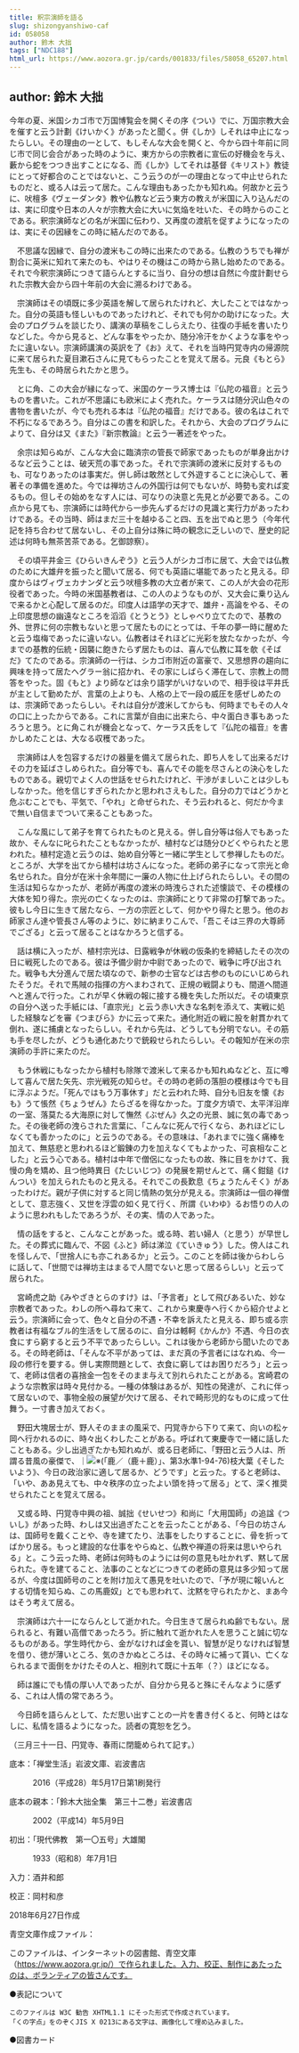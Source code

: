 ```yaml
---
title: 釈宗演師を語る
slug: shizongyanshiwo-caf
id: 058058
author: 鈴木 大拙
tags: ["NDC188"]
html_url: https://www.aozora.gr.jp/cards/001833/files/58058_65207.html
---
```


## author: 鈴木 大拙

今年の夏、米国シカゴ市で万国博覧会を開くその序《つい》でに、万国宗教大会を催すと云う計劃《けいかく》があったと聞く。併《しか》しそれは中止になったらしい。その理由の一として、もしそんな大会を開くと、今から四十年前に同じ市で同じ会合があった時のように、東方からの宗教者に宣伝の好機会を与え、藪から蛇をつつき出すことになる、而《しか》してそれは基督《キリスト》教徒にとって好都合のことではないと、こう云うのが一の理由となって中止せられたものだと、或る人は云って居た。こんな理由もあったかも知れぬ。何故かと云うに、吠檀多《ヴェーダンタ》教や仏教など云う東方の教えが米国に入り込んだのは、実に印度や日本の人々が宗教大会に大いに気焔を吐いた、その時からのことである。釈宗演師などの名が米国に伝わり、又再度の渡航を促すようになったのは、実にその因縁をこの時に結んだのである。

　不思議な因縁で、自分の渡米もこの時に出来たのである。仏教のうちでも禅が割合に英米に知れて来たのも、やはりその機はこの時から熟し始めたのである。それで今釈宗演師につきて語らんとするに当り、自分の想は自然に今度計劃せられた宗教大会から四十年前の大会に溯るわけである。

　宗演師はその頃既に多少英語を解して居られたけれど、大したことではなかった。自分の英語も怪しいものであったけれど、それでも何かの助けになった。大会のプログラムを談じたり、講演の草稿をこしらえたり、往復の手紙を書いたりなどした。今から見ると、どんな事をやったか、随分冷汗をかくような事をやったに違いない。宗演師講演の英訳を了《お》えて、それを当時円覚寺内の帰源院に来て居られた夏目漱石さんに見てもらったことを覚えて居る。元良《もとら》先生も、その時居られたかと思う。

　とに角、この大会が縁になって、米国のケーラス博士は『仏陀の福音』と云うものを書いた。これが不思議にも欧米によく売れた。ケーラスは随分沢山色々の書物を書いたが、今でも売れる本は『仏陀の福音』だけである。彼の名はこれで不朽になるであろう。自分はこの書を和訳した。それから、大会のプログラムによりて、自分は又《また》『新宗教論』と云う一著述をやった。

　余宗は知らぬが、こんな大会に臨済宗の管長で師家であったものが単身出かけるなど云うことは、破天荒の事であった。それで宗演師の渡米に反対するものも、可なりあったのは事実だ。併し師は敢然として外遊することに決心して、著著その準備を進めた。今では禅坊さんの外国行は何でもないが、時勢も変れば変るもの。但しその始めをなす人には、可なりの決意と先見とが必要である。この点から見ても、宗演師には時代から一歩先んずるだけの見識と実行力があったわけである。その当時、師はまだ三十を越ゆること四、五を出でぬと思う（今年代記を持ち合わせて居ないし、その上自分は殊に時の観念に乏しいので、歴史的記述は何時も無茶苦茶である。乞御諒察）。

　その頃平井金三《ひらいきんぞう》と云う人がシカゴ市に居て、大会では仏教のために大雄弁を振ったと聞いて居る、何でも英語に堪能であったと見える。印度からはヴィヴェカナンダと云う吠檀多教の大立者が来て、この人が大会の花形役者であった。今時の米国基教者は、この人のようなものが、又大会に乗り込んで来るかと心配して居るのだ。印度人は語学の天才で、雄弁・高論をやる、その上印度思想の幽遠なところを滔滔《とうとう》としゃべり立てたので、基教の外、世界に何の宗教もないと思って居たものにとっては、千年の夢一時に醒めたと云う塩梅であったに違いない。仏教者はそれほどに光彩を放たなかったが、今までの基教的伝統・因襲に飽きたらず居たものは、喜んで仏教に耳を欹《そばだ》てたのである。宗演師の一行は、シカゴ市附近の富豪で、又思想界の趨向に興味を持って居たヘグラー翁に招かれ、その家にしばらく滞在して、宗教上の問答をやった。固《もと》より師などは余り語学がいけないので、相手役は平井氏が主として勤めたが、言葉の上よりも、人格の上で一段の威圧を感ぜしめたのは、宗演師であったらしい。それは自分が渡米してからも、何時までもその人々の口に上ったからである。これに言葉が自由に出来たら、中々面白き事もあったろうと思う。とに角これが機会となって、ケーラス氏をして『仏陀の福音』を書かしめたことは、大なる収穫であった。

　宗演師は人を包容するだけの器量を備えて居られた、即ち人をして出来るだけその力を延ばさしめられた。自分等でも、喜んでその能を尽さんとの決心をしたものである。親切でよく人の世話をせられたけれど、干渉がましいことは少しもしなかった。他を信じすぎられたかと思われさえもした。自分の力ではどうかと危ぶむことでも、平気で、「やれ」と命ぜられた、そう云われると、何だか今まで無い自信までついて来ることもあった。

　こんな風にして弟子を育てられたものと見える。併し自分等は俗人でもあった故か、そんなに叱られたこともなかったが、植村などは随分ひどくやられたと思われた。植村定造と云うのは、始め自分等と一緒に学生として参禅したものだ。ところが、大学を出てから植村は坊さんになった。老師の弟子になって宗光と命名せられた。自分が在米十余年間に一廉の人物に仕上げられたらしい。その間の生活は知らなかったが、老師が再度の渡米の時洩らされた述懐談で、その模様の大体を知り得た。宗光の亡くなったのは、宗演師にとりて非常の打撃であった。彼もし今日に生きて居たなら、一方の宗匠として、何かやり得たと思う。他のお師家さん達や管長さん等のように、妙に納まりこんで、「吾こそは三界の大尊師でござる」と云って居ることはなかろうと信ずる。

　話は横に入ったが、植村宗光は、日露戦争が休戦の仮条約を締結したその次の日に戦死したのである。彼は予備少尉か中尉であったので、戦争に呼び出された。戦争も大分進んで居た頃なので、新参の士官などは古参のものにいじめられたそうだ。それで馬賊の指揮の方へまわされて、正規の戦闘よりも、間道へ間道へと進んで行った。これが早く休戦の報に接する機を失した所以だ。その頃東京の自分へ送った手紙には、「直宗光」と云う赤い大きな名刺を添えて、実戦に処した経験などを審《つまびら》かに云って来た。通化附近の戦に股を射貫かれて倒れ、遂に捕虜となったらしい。それから先は、どうしても分明でない。その筋も手を尽したが、どうも通化あたりで銃殺せられたらしい。その報知が在米の宗演師の手許に来たのだ。

　もう休戦にもなったから植村も除隊で渡米して来るかも知れぬなどと、互に噂して喜んで居た矢先、宗光戦死の知らせ。その時の老師の落胆の模様は今でも目に浮ぶようだ。「死んではもう万事休す」だと云われた時、自分も旧友を懐《おも》うて悵然《ちょうぜん》たらざるを得なかった。丁度夕方頃で、太平洋沿岸の一室、落莫たる大海原に対して憮然《ぶぜん》久之の光景、誠に気の毒であった。その後老師の洩らされた言葉に、「こんなに死んで行くなら、あれほどにしなくても善かったのに」と云うのである。その意味は、「あれまでに強く痛棒を加えて、無慈悲と思われるほど鍛錬の力を加えなくてもよかった、可哀相なことした」と云う心である。植村は中年で僧侶になったもの故、殊に目をかけて、我慢の角を矯め、且つ他時異日《たじいじつ》の発展を期せんとて、痛く鉗鎚《けんつい》を加えられたものと見える。それでこの長歎息《ちょうたんそく》があったわけだ。親が子供に対すると同じ情熱の気分が見える。宗演師は一個の禅僧として、意志強く、又世を浮雲の如く見て行く、所謂《いわゆ》るお悟りの人のように思われもしたであろうが、その実、情の人であった。

　情の話をすると、こんなことがあった。或る時、若い婦人（と思う）が早世した。その葬式に臨んで、不図《ふと》師は涕泣《ていきゅう》した。傍人はこれを怪しんで、「世捨人にも亦これあるか」と云う。このことを師は後からわしらに話して、「世間では禅坊主はまるで人間でないと思って居るらしい」と云って居られた。

　宮崎虎之助《みやざきとらのすけ》は、「予言者」として飛びあるいた、妙な宗教者であった。わしの所へ尋ねて来て、これから東慶寺へ行くから紹介せよと云う。宗演師に会って、色々と自分の不遇・不幸を訴えたと見える、即ち或る宗教者は有福なブル的生活をして居るのに、自分は轗軻《かんか》不遇、今日の衣食にすら窮すると云う不平であったらしい。これは後から老師から聞いたのである。その時老師は、「そんな不平があっては、まだ真の予言者にはなれぬ、今一段の修行を要する。併し実際問題として、衣食に窮してはお困りだろう」と云って、老師は信者の喜捨金一包をそのまま与えて別れられたことがある。宮崎君のような宗教家は時々見付かる。一種の体験はあるが、知性の発達が、これに伴って居ないので、事物全般の展望が欠けて居る、それで畸形児的なものに成って仕舞う。一寸書き加えておく。

　野田大塊居士が、野人そのままの風采で、円覚寺から下りて来て、向いの松ヶ岡へ行かれるのに、時々出くわしたことがある。呼ばれて東慶寺で一緒に話したこともある。少し出過ぎたかも知れぬが、或る日老師に、「野田と云う人は、所謂る昔風の豪傑で、｜![※(「鹿／（鹿＋鹿）」、第3水準1-94-76)](https://www.aozora.gr.jp/cards/001833/files/../../../gaiji/1-94/1-94-76.png)枝大葉《そしたいよう》、今日の政治家に適して居るか、どうです」と云った。すると老師は、「いや、ああ見えても、中々秩序の立ったよい頭を持って居る」とて、深く推奨せられたことを覚えて居る。

　又或る時、円覚寺中興の祖、誠拙《せいせつ》和尚に「大用国師」の追諡《ついし》があった時、わしは又出過ぎたことを云ったことがある、「今日の坊さんは、国師号を戴くことや、寺を建てたり、法事をしたりすることに、骨を折ってばかり居る。もっと建設的な仕事をやらぬと、仏教や禅道の将来は思いやられる」と。こう云った時、老師は何時ものようには何の意見も吐かれず、黙して居られた。寺を建てること、法事のことなどにつきての老師の意見は多少知って居るが、今度は国師号のことを附け加えて愚見を吐いたので、「予が現に報いんとする切情を知らぬ、この馬鹿奴」とでも思われて、沈黙を守られたかと、まあ今はそう考えて居る。

　宗演師は六十一にならんとして逝かれた。今日生きて居られぬ齢でもない。居られると、有難い高僧であったろう。折に触れて逝かれた人を思うこと誠に切なるものがある。学生時代から、金がなければ金を貰い、智慧が足りなければ智慧を借り、徳が薄いところ、気のきかぬところは、その時々に補って貰い、亡くなられるまで面倒をかけたその人と、相別れて既に十五年（？）ほどになる。

　師は誰にでも情の厚い人であったが、自分から見ると殊にそんなように感ずる、これは人情の常であろう。

　今日師を語らんとして、ただ思い出すことの一片を書き付くると、何時とはなしに、私情を語るようになった。読者の寛恕を乞う。

（三月三十一日、円覚寺、春雨に閉籠められて記す。）













底本：「禅堂生活」岩波文庫、岩波書店

　　　2016（平成28）年5月17日第1刷発行

底本の親本：「鈴木大拙全集　第三十二巻」岩波書店

　　　2002（平成14）年5月9日

初出：「現代佛教　第一〇五号」大雄閣

　　　1933（昭和8）年7月1日

入力：酒井和郎

校正：岡村和彦

2018年6月27日作成

青空文庫作成ファイル：

このファイルは、インターネットの図書館、青空文庫（https://www.aozora.gr.jp/）で作られました。入力、校正、制作にあたったのは、ボランティアの皆さんです。











●表記について


	このファイルは W3C 勧告 XHTML1.1 にそった形式で作成されています。
	「くの字点」をのぞくJIS X 0213にある文字は、画像化して埋め込みました。







●図書カード